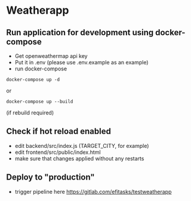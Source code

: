 # Weatherapp
## Run application for development using docker-compose
- Get openweathermap api key
- Put it in .env (please use .env.example as an example)
- run docker-compose
```
docker-compose up -d
```
or
```
docker-compose up --build
```
(if rebuild required)

## Check if hot reload enabled

- edit backend/src/index.js (TARGET_CITY, for example)
- edit frontend/src/public/index.html 
- make sure that changes applied without any restarts

## Deploy to  "production"

- trigger pipeline here https://gitlab.com/efitasks/testweatherapp

